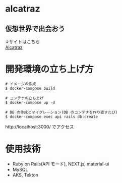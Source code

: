# alcatraz

## 仮想世界で出会おう

↓サイトはこちら  
[Alcatraz](http://20.194.182.72/)

# 開発環境の立ち上げ方

```
# イメージの作成
$ docker-compose build

# コンテナの立ち上げ
$ docker-compose up -d

# DB の作成とマイグレーション(DB のコンテナを作り直すたび)
$ docker-compose exec api rails db:create
```
http://localhost:3000/ でアクセス

# 使用技術
- Ruby on Rails(API モード), NEXT.js, material-ui
- MySQL
- AKS, Tekton
